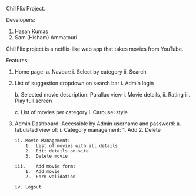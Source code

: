 ChillFlix Project.

Developers:

1. Hasan Kumas
2. Sam (Hisham) Ammatouri

ChillFlix project is a netflix-like web app that takes movies from YouTube.

Features:

1.  Home page:
    a. Navbar:
    i. Select by category
    ii. Search
2.  List of suggestion dropdown on search bar
    i. Admin login

    b. Selected movie description: Parallax view
    i. Movie details,
    ii. Rating
    iii. Play full screen

    c. List of movies per category
    i. Carousel style

3.  Admin Dashboard: Accessible by Admin username and password:
    a. tabulated view of:
    i. Category management: 1. Add 2. Delete

        ii.	Movie Management:
            1.	List of movies with all details
            2.	Edit details on-site
            3.	Delete movie

        iii.	Add movie form:
            1.	Add movie
            2.	Form validation

        iv.	Logout
